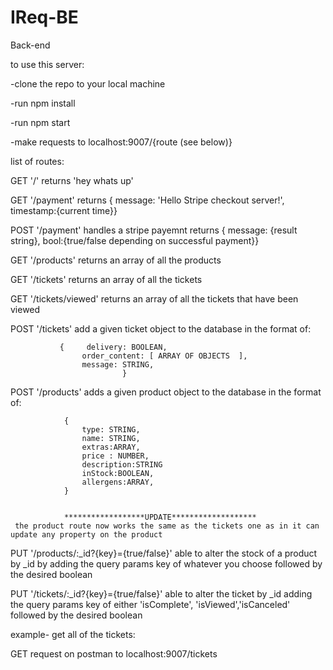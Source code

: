 # IReq-BE
Back-end

to use this server:

-clone the repo to your local machine

-run npm install

-run npm start 

-make requests to localhost:9007/{route (see below)}


list of routes:

GET '/' returns 'hey whats up' 

GET '/payment' returns { message: 'Hello Stripe checkout server!', timestamp:{current time}}

POST '/payment' handles a stripe payemnt returns { message: {result string}, bool:{true/false depending on successful payment}}

GET '/products' returns an array of all the products 

GET '/tickets' returns an array of all the tickets 

GET '/tickets/viewed' returns an array of all the tickets that have been viewed

POST '/tickets' add a given ticket object to the database in the format of:
               
               {     delivery: BOOLEAN,
                    order_content: [ ARRAY OF OBJECTS  ],
                    message: STRING,
                             }


POST '/products' adds a given product object to the database in the format of:
                
                {
                    type: STRING,   
                    name: STRING,
                    extras:ARRAY,
                    price : NUMBER,
                    description:STRING
                    inStock:BOOLEAN,
                    allergens:ARRAY, 
                }


                ******************UPDATE******************* 
     the product route now works the same as the tickets one as in it can update any property on the product

 PUT '/products/:_id?{key}={true/false}' able to alter the stock of a product by _id by adding the query params key of whatever you choose followed by the desired boolean

 
 PUT '/tickets/:_id?{key}={true/false}' able to alter the ticket by _id adding the query params key of either 'isComplete', 'isViewed','isCanceled' followed by the desired boolean               


example- get all of the tickets:

GET request on postman to localhost:9007/tickets